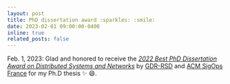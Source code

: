 ```yaml
---
layout: post
title: PhD dissertation award :sparkles: :smile:
date: 2023-02-01 09:00:00-0400
inline: true
related_posts: false
---
```


Feb. 1, 2023: Glad and honored to receive the [*2022 Best PhD Dissertation Award on Distributed Systems and Networks*](https://gdr-rsd.fr/laureats-prix-de-these-2022/) by [GDR-RSD](https://gdr-rsd.fr/) and [ACM SigOps France](http://www.sigops-france.fr/) for my Ph.D thesis :sparkles: :smile:.
